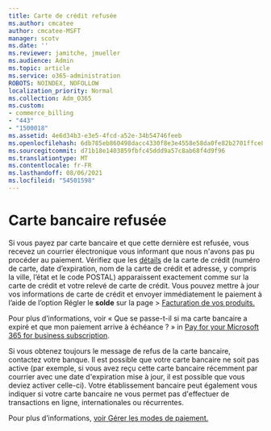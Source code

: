 ```yaml
---
title: Carte de crédit refusée
ms.author: cmcatee
author: cmcatee-MSFT
manager: scotv
ms.date: ''
ms.reviewer: jamitche, jmueller
ms.audience: Admin
ms.topic: article
ms.service: o365-administration
ROBOTS: NOINDEX, NOFOLLOW
localization_priority: Normal
ms.collection: Adm_O365
ms.custom:
- commerce_billing
- "443"
- "1500018"
ms.assetid: 4e6d34b3-e3e5-4fcd-a52e-34b54746feeb
ms.openlocfilehash: 6db785eb860498dacc4330f8e3e4558e58da0fe82b2701ffce8abe615678275a
ms.sourcegitcommit: d71b18e1403859fbfc45ddd9a57c8ab68f4d9f96
ms.translationtype: MT
ms.contentlocale: fr-FR
ms.lasthandoff: 08/06/2021
ms.locfileid: "54501598"
---
```

# <a name="declined-credit-card"></a>Carte bancaire refusée

Si vous payez par carte bancaire et que cette dernière est refusée, vous recevez un courrier électronique vous informant que nous n'avons pas pu procéder au paiement. Vérifiez que les [détails](https://go.microsoft.com/fwlink/p/?linkid=842054) de la carte de crédit (numéro de carte, date d’expiration, nom de la carte de crédit et adresse, y compris la ville, l’état et le code POSTAL) apparaissent exactement comme sur la carte de crédit et votre relevé de carte de crédit. Vous pouvez mettre à jour vos informations de carte de crédit et envoyer immédiatement le paiement à l’aide de l’option Régler le **solde** sur la page   >  [Facturation de vos produits.](https://go.microsoft.com/fwlink/p/?linkid=842054)

Pour plus d’informations, voir « Que se passe-t-il si ma carte bancaire a expiré et que mon paiement arrive à échéance ? » in [Pay for your Microsoft 365 for business subscription](/microsoft-365/commerce/billing-and-payments/pay-for-your-subscription#what-if-my-credit-card-was-declined-and-my-payment-is-past-due).
  
Si vous obtenez toujours le message de refus de la carte bancaire, contactez votre banque. Il est possible que votre carte bancaire ne soit pas active (par exemple, si vous avez reçu cette carte bancaire récemment par courrier avec une date d'expiration mise à jour, il est possible que vous deviez activer celle-ci). Votre établissement bancaire peut également vous indiquer si votre carte bancaire ne vous permet pas d'effectuer de transactions en ligne, internationales ou récurrentes.  
  
Pour plus d’informations, [voir Gérer les modes de paiement.](/microsoft-365/commerce/billing-and-payments/manage-payment-methods)